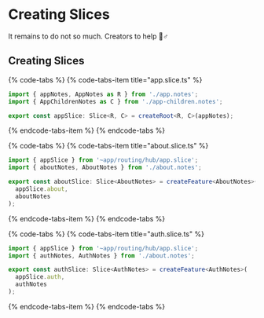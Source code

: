 # Creating Slices

It remains to do not so much. Creators to help 🧙♂

## Creating Slices

{% code-tabs %}
{% code-tabs-item title="app.slice.ts" %}
```typescript
import { appNotes, AppNotes as R } from './app.notes';
import { AppChildrenNotes as C } from './app-children.notes';

export const appSlice: Slice<R, C> = createRoot<R, C>(appNotes);
```
{% endcode-tabs-item %}
{% endcode-tabs %}



{% code-tabs %}
{% code-tabs-item title="about.slice.ts" %}
```typescript
import { appSlice } from '~app/routing/hub/app.slice';
import { aboutNotes, AboutNotes } from './about.notes';

export const aboutSlice: Slice<AboutNotes> = createFeature<AboutNotes>(
  appSlice.about,
  aboutNotes
);
```
{% endcode-tabs-item %}
{% endcode-tabs %}



{% code-tabs %}
{% code-tabs-item title="auth.slice.ts" %}
```typescript
import { appSlice } from '~app/routing/hub/app.slice';
import { authNotes, AuthNotes } from './about.notes';

export const authSlice: Slice<AuthNotes> = createFeature<AuthNotes>(
  appSlice.auth,
  authNotes
);
```
{% endcode-tabs-item %}
{% endcode-tabs %}

